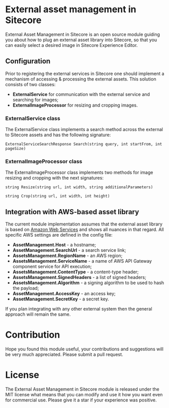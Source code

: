 # External asset management in Sitecore
External Asset Management in Sitecore is an open source module guiding you about how to plug an external asset library into Sitecore, so that you can easily select a desired image in Sitecore Experience Editor.

## Configuration
Prior to registering the external services in Sitecore one should implement a mechanism of accessing & processing the external assets. This solution consists of two classes:
- **ExternalService** for communication with the external service and searching for images;
- **ExternalImageProcessor** for resizing and cropping images.

### ExternalService class
The ExternalService class implements a search method across the external to Sitecore assets and has the following signature:

```ExternalServiceSearchResponse Search(string query, int startFrom, int pageSize)```

### ExternalImageProcessor class
The ExternalImageProcessor class implements two methods for image resizing and cropping with the next signatures:

```string Resize(string url, int width, string additionalParameters)```

```string Crop(string url, int width, int height)```

## Integration with AWS-based asset library
The current module implementation assumes that the external asset library is based on [Amazon Web Services](https://docs.aws.amazon.com/general/latest/gr/Welcome.html) and shows all nuances in that regard. All specific AWS settings are defined in the config file:
- **AssetManagement.Host** - a hostname; 
- **AssetManagement.SearchUrl** - a search service link;
- **AssetsManagement.RegionName** - an AWS region;
- **AssetsManagement.ServiceName** - a name of AWS API Gateway component service for API execution;
- **AssetsManagement.ContentType** - a content-type header;
- **AssetsManagement.SignedHeaders** - a list of signed headers;
- **AssetsManagement.Algorithm** - a signing algorithm to be used to hash the payload;
- **AssetManagement.AccessKey** - an access key;
- **AssetManagement.SecretKey** - a secret key.

If you plan integrating with any other external system then the general approach will remain the same.


# Contribution
Hope you found this module useful, your contributions and suggestions will be very much appreciated. Please submit a pull request.

# License
The External Asset Management in Sitecore module is released under the MIT license what means that you can modify and use it how you want even for commercial use. Please give it a star if your experience was positive. 
